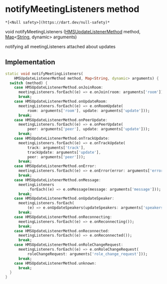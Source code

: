 


# notifyMeetingListeners method




    *[<Null safety>](https://dart.dev/null-safety)*




void notifyMeetingListeners
([HMSUpdateListenerMethod](../../enum_hms_update_listener_method/HMSUpdateListenerMethod-class.md) method, [Map](https://api.flutter.dev/flutter/dart-core/Map-class.html)&lt;[String](https://api.flutter.dev/flutter/dart-core/String-class.html), dynamic> arguments)





<p>notifying all meetingListeners attached about updates</p>



## Implementation

```dart
static void notifyMeetingListeners(
    HMSUpdateListenerMethod method, Map<String, dynamic> arguments) {
  switch (method) {
    case HMSUpdateListenerMethod.onJoinRoom:
      meetingListeners.forEach((e) => e.onJoin(room: arguments['room']));
      break;
    case HMSUpdateListenerMethod.onUpdateRoom:
      meetingListeners.forEach((e) => e.onRoomUpdate(
          room: arguments['room'], update: arguments['update']));
      break;
    case HMSUpdateListenerMethod.onPeerUpdate:
      meetingListeners.forEach((e) => e.onPeerUpdate(
          peer: arguments['peer'], update: arguments['update']));
      break;
    case HMSUpdateListenerMethod.onTrackUpdate:
      meetingListeners.forEach((e) => e.onTrackUpdate(
          track: arguments['track'],
          trackUpdate: arguments['update'],
          peer: arguments['peer']));
      break;
    case HMSUpdateListenerMethod.onError:
      meetingListeners.forEach((e) => e.onError(error: arguments['error']));
      break;
    case HMSUpdateListenerMethod.onMessage:
      meetingListeners
          .forEach((e) => e.onMessage(message: arguments['message']));
      break;
    case HMSUpdateListenerMethod.onUpdateSpeaker:
      meetingListeners.forEach(
          (e) => e.onUpdateSpeakers(updateSpeakers: arguments['speakers']));
      break;
    case HMSUpdateListenerMethod.onReconnecting:
      meetingListeners.forEach((e) => e.onReconnecting());
      break;
    case HMSUpdateListenerMethod.onReconnected:
      meetingListeners.forEach((e) => e.onReconnected());
      break;
    case HMSUpdateListenerMethod.onRoleChangeRequest:
      meetingListeners.forEach((e) => e.onRoleChangeRequest(
          roleChangeRequest: arguments['role_change_request']));
      break;
    case HMSUpdateListenerMethod.unknown:
      break;
  }
}
```







